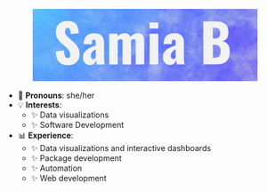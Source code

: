 <p style='text-align:center'><img src='https://github.com/samiaab1990/samiaab1990/blob/2e0538c5c71209cc76a2685d7f31bbaf52a4e08c/header.png' width='80%' height='80%'></p>

- 🙂 <b>Pronouns</b>: she/her
- 💡 <b>Interests</b>: 
  - ✨ Data visualizations
  - ✨ Software Development 
- 📊 <b>Experience</b>:
  - ✨ Data visualizations and interactive dashboards
  - ✨ Package development
  - ✨ Automation  
  - ✨ Web development

<!--
**samiaab1990/samiaab1990** is a ✨ _special_ ✨ repository because its `README.md` (this file) appears on your GitHub profile.


Here are some ideas to get you started:

- 🔭 I’m currently working on ...
- 🌱 I’m currently learning ...
- 👯 I’m looking to collaborate on ...
- 🤔 I’m looking for help with ...
- 💬 Ask me about ...
- 📫 How to reach me: ...

- ⚡ Fun fact: ...
-->

